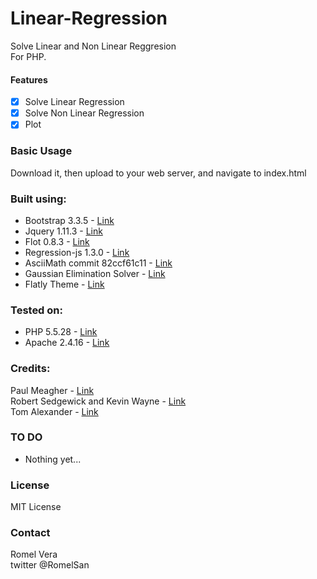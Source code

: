 # Linear-Regression
Solve Linear and Non Linear Reggresion  
For PHP.

#### Features
- [x] Solve Linear Regression
- [x] Solve Non Linear Regression
- [x] Plot

### Basic Usage

Download it, then upload to your web server, and navigate to index.html

### Built using:
* Bootstrap 3.3.5 - [Link](http://getbootstrap.com/)
* Jquery 1.11.3 - [Link](https://jquery.com/)
* Flot 0.8.3 - [Link](http://www.flotcharts.org/)
* Regression-js 1.3.0 - [Link](https://github.com/Tom-Alexander/regression-js)
* AsciiMath commit 82ccf61c11 - [Link](http://asciimath.org/)
* Gaussian Elimination Solver - [Link](http://www.phpmath.com/home?op=perm&nid=82)
* Flatly Theme - [Link](https://bootswatch.com/flatly/)

### Tested on:
* PHP 5.5.28 - [Link](http://php.net/)
* Apache 2.4.16 - [Link](http://www.apache.org/)

### Credits:
Paul Meagher - [Link](http://www.phpmath.com)  
Robert Sedgewick and Kevin Wayne - [Link](http://introcs.cs.princeton.edu/java/95linear/GaussianElimination.java.html)  
Tom Alexander - [Link](https://github.com/Tom-Alexander)

### TO DO
- Nothing yet...

### License
MIT License

### Contact
Romel Vera  
twitter @RomelSan
